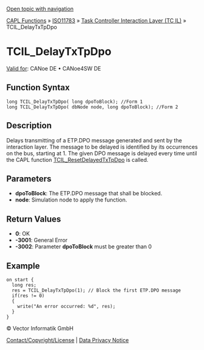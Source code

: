 [Open topic with navigation](../../../../../../CANoeDEFamily.htm#Topics/CAPLFunctions/ISO11783/ISOInteractionLayerTC/Functions/CAPLfunctionIso11783TCILDelayTxTpDpo.md)

[CAPL Functions](../../../CAPLfunctions.md) » [ISO11783](../../CAPLfunctionsISO11783Overview.md) » [Task Controller Interaction Layer (TC IL)](../CAPLfunctionsISOILTCOverview.md) » TCIL_DelayTxTpDpo

# TCIL_DelayTxTpDpo

[Valid for](../../../../Shared/FeatureAvailability.md):  CANoe DE • CANoe4SW DE

## Function Syntax

```plaintext
long TCIL_DelayTxTpDpo( long dpoToBlock); //Form 1
long TCIL_DelayTxTpDpo( dbNode node, long dpoToBlock); //Form 2
```

## Description

Delays transmitting of a ETP.DPO message generated and sent by the interaction layer. The message to be delayed is identified by its occurrences on the bus, starting at 1. The given DPO message is delayed every time until the CAPL function [TCIL_ResetDelayedTxTpDpo](CAPLfunctionIso11783TCILResetDelayedTxTpDpo.md) is called.

## Parameters

- **dpoToBlock**: The ETP.DPO message that shall be blocked.
- **node**: Simulation node to apply the function.

## Return Values

- **0**: OK
- **-3001**: General Error
- **-3002**: Parameter **dpoToBlock** must be greater than 0

## Example

```plaintext
on start {
  long res;
  res = TCIL_DelayTxTpDpo(1); // Block the first ETP.DPO message
  if(res != 0)
  {
    write("An error occurred: %d", res);
  }
}
```

© Vector Informatik GmbH

[Contact/Copyright/License](../../../../Shared/ContactCopyrightLicense.md) | [Data Privacy Notice](https://www.vector.com/int/en/company/get-info/privacy-policy/)